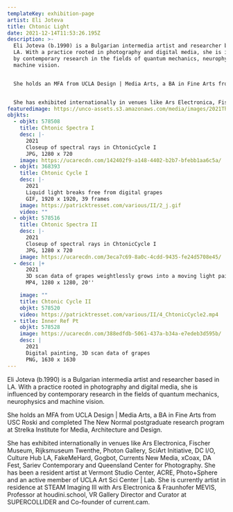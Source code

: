 ```yaml
---
templateKey: exhibition-page
artist: Eli Joteva
title: Chtonic Light
date: 2021-12-14T11:53:26.195Z
description: >-
  Eli Joteva (b.1990) is a Bulgarian intermedia artist and researcher based in
  LA. With a practice rooted in photography and digital media, she is influenced
  by contemporary research in the fields of quantum mechanics, neurophysics and
  machine vision. 


  She holds an MFA from UCLA Design | Media Arts, a BA in Fine Arts from USC Roski and completed The New Normal postgraduate research program at Strelka Institute for Media, Architecture and Design. 


  She has exhibited internationally in venues like Ars Electronica, Fischer Museum, Rijksmuseum Twenthe, Photon Gallery, SciArt Initiative, DC I/O, Culture Hub LA, FakeMeHard, Gogbot, Currents New Media, xCoax, DA Fest, Sariev Contemporary and Queensland Center for Photography. She has been a resident artist at Vermont Studio Center, ACRE, Photo+Sphere and an active member of UCLA Art Sci Center | Lab. She is currently artist in residence at STEAM Imaging III with Ars Electronica & Fraunhofer MEVIS, Professor at houdini.school, VR Gallery Director and Curator at SUPERCOLLIDER and Co-founder of current.cam.
featuredimage: https://unco-assets.s3.amazonaws.com/media/images/2021TheUnconformityFestival038.2e16d0ba.fill-1344x899.jpg
objkts:
  - objkt: 578508
    title: Chtonic Spectra I
    desc: |-
      2021
      Closeup of spectral rays in ChtonicCycle I
      JPG, 1280 x 720
    image: https://ucarecdn.com/142402f9-a148-4402-b2b7-bfebb1aa6c5a/
  - objkt: 368393
    title: Chtonic Cycle I
    desc: |-
      2021
      Liquid light breaks free from digital grapes
      GIF, 1920 x 1920, 39 frames
    image: https://patricktresset.com/various/II/2_j.gif
    video: ""
  - objkt: 578516
    title: Chtonic Spectra II
    desc: |-
      2021
      Closeup of spectral rays in ChtonicCycle I
      JPG, 1280 x 720
    image: https://ucarecdn.com/3eca7c69-8a0c-4cdd-9435-fe24d5708e45/
  - desc: |+
      2021
      3D scan data of grapes weightlessly grows into a moving light painting  
      MP4, 1280 x 1280, 20''

    image: ""
    title: Chtonic Cycle II
    objkt: 578520
    video: https://patricktresset.com/various/II/4_ChtonicCycle2.mp4
  - title: Inner Ref Pt
    objkt: 578528
    image: https://ucarecdn.com/388edfdb-5061-437a-b34a-e7edeb3d595b/
    desc: |
      2021
      Digital painting, 3D scan data of grapes 
      PNG, 1630 x 1630
---
```

Eli Joteva (b.1990) is a Bulgarian intermedia artist and researcher based in LA. With a practice rooted in photography and digital media, she is influenced by contemporary research in the fields of quantum mechanics, neurophysics and machine vision. 

She holds an MFA from UCLA Design | Media Arts, a BA in Fine Arts from USC Roski and completed The New Normal postgraduate research program at Strelka Institute for Media, Architecture and Design. 

She has exhibited internationally in venues like Ars Electronica, Fischer Museum, Rijksmuseum Twenthe, Photon Gallery, SciArt Initiative, DC I/O, Culture Hub LA, FakeMeHard, Gogbot, Currents New Media, xCoax, DA Fest, Sariev Contemporary and Queensland Center for Photography. She has been a resident artist at Vermont Studio Center, ACRE, Photo+Sphere and an active member of UCLA Art Sci Center | Lab. She is currently artist in residence at STEAM Imaging III with Ars Electronica & Fraunhofer MEVIS, Professor at houdini.school, VR Gallery Director and Curator at SUPERCOLLIDER and Co-founder of current.cam.